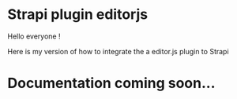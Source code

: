 # Strapi plugin editorjs

Hello everyone !

Here is my version of how to integrate the a editor.js plugin to Strapi

 # Documentation coming soon...
